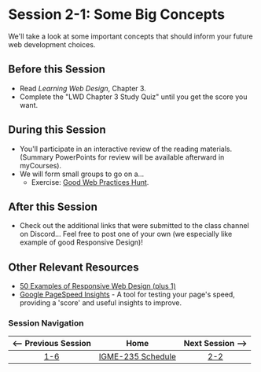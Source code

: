 # Session 2-1: Some Big Concepts

We'll take a look at some important concepts that should inform your future web development choices.

## Before this Session
- Read *Learning Web Design*, Chapter 3.
- Complete the "LWD Chapter 3 Study Quiz" until you get the score you want.

## During this Session
- You'll participate in an interactive review of the reading materials.  (Summary PowerPoints for review will be available afterward in myCourses).
- We will form small groups to go on a...
    - Exercise: [Good Web Practices Hunt](../exercises/good-practices.md).

## After this Session
- Check out the additional links that were submitted to the class channel on Discord... Feel free to post one of your own (we especially like example of good Responsive Design)!  

## Other Relevant Resources
- [50 Examples of Responsive Web Design (plus 1)](https://www.awwwards.com/50-examples-of-responsive-web-design.html)
- [Google PageSpeed Insights](https://developers.google.com/speed/pagespeed/insights/) - A tool for testing your page's speed, providing a 'score' and useful insights to improve.


### Session Navigation

| <-- Previous Session |               Home                  | Next Session --> |
|:--------------------:|:-----------------------------------:|:----------------:|
|  [1-6](1-6.md)       | [IGME-235 Schedule](../schedule.md) |   [2-2](2-2.md)  |

